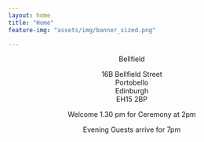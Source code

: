 ```yaml
---
layout: home
title: "Home"
feature-img: "assets/img/banner_sized.png"

---
```



<center>Bellfield</center>
<p></p>
<center>16B Bellfield Street</center>
<center>Portobello</center>
<center>Edinburgh </center>
<center>EH15 2BP</center>
<p></p>
<center>Welcome 1.30 pm for Ceremony at 2pm</center>
<p></p>
<center>Evening Guests arrive for 7pm</center>

